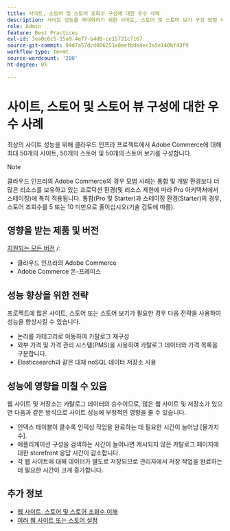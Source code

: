 ```yaml
---
title: 사이트, 스토어 및 스토어 조회수 구성에 대한 우수 사례
description: 사이트 성능을 극대화하기 위한 사이트, 스토어 및 스토어 보기 구성 모범 사례에 대해 알아봅니다.
role: Admin
feature: Best Practices
exl-id: 3ea0c6c5-15a9-4e77-b4d0-ce15721c7167
source-git-commit: 94d7a57dcd006251e8eefbdb4ec3a5e140bf43f9
workflow-type: tm+mt
source-wordcount: '280'
ht-degree: 0%

---
```


# 사이트, 스토어 및 스토어 뷰 구성에 대한 우수 사례

최상의 사이트 성능을 위해 클라우드 인프라 프로젝트에서 Adobe Commerce에 대해 최대 50개의 사이트, 50개의 스토어 및 50개의 스토어 보기를 구성합니다.

>[!NOTE]
>
>클라우드 인프라의 Adobe Commerce의 경우 모범 사례는 통합 및 개발 환경보다 더 많은 리소스를 보유하고 있는 프로덕션 환경(및 리소스 제한에 따라 Pro 아키텍처에서 스테이징)에 특히 적용됩니다. 통합(Pro 및 Starter)과 스테이징 환경(Starter)의 경우, 스토어 조회수를 5 또는 10 미만으로 줄이십시오(기술 검토에 따름).

## 영향을 받는 제품 및 버전

[지원되는 모든 버전](../../../release/versions.md) /:

- 클라우드 인프라의 Adobe Commerce
- Adobe Commerce 온-프레미스

## 성능 향상을 위한 전략

프로젝트에 많은 사이트, 스토어 또는 스토어 보기가 필요한 경우 다음 전략을 사용하여 성능을 향상시킬 수 있습니다.

- 논리를 카테고리로 이동하여 카탈로그 재구성
- 외부 가격 및 가격 관리 시스템(PMS)을 사용하여 카탈로그 데이터와 가격 목록을 구분합니다.
- Elasticsearch과 같은 대체 noSQL 데이터 저장소 사용

## 성능에 영향을 미칠 수 있음

웹 사이트 및 저장소는 카탈로그 데이터의 승수이므로, 많은 웹 사이트 및 저장소가 있으면 다음과 같은 방식으로 사이트 성능에 부정적인 영향을 줄 수 있습니다.

- 인덱스 테이블이 클수록 인덱싱 작업을 완료하는 데 필요한 시간이 늘어남 [물가지수].
- 애플리케이션 구성을 검색하는 시간이 늘어나면 캐시되지 않은 카탈로그 페이지에 대한 storefront 응답 시간이 감소합니다.
- 각 웹 사이트에 대해 데이터가 별도로 저장되므로 관리자에서 저장 작업을 완료하는 데 필요한 시간이 크게 증가합니다.


## 추가 정보

- [웹 사이트, 스토어 및 스토어 조회수 이해](https://devdocs.magento.com/cloud/configure/configure-best-practices.html#sites)
- [여러 웹 사이트 또는 스토어 설정](https://devdocs.magento.com/cloud/project/project-multi-sites.html)
